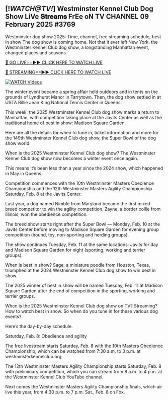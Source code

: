 ## [!*WATCH@TV!*] Westminster Kennel Club Dog Show LiVe 𝐒𝐭𝐫𝐞𝐚𝐦𝐬 FrEe oN TV CHANNEL 09 February 2025 #3769

Westminster dog show 2025: Time, channel, free streaming schedule, best in show The dog show is coming home. Not that it ever left New York. the Westminster Kennel Club dog show, a longstanding Manhattan event, changed places and seasons.

[🔴 GO LIVE==►► CLICK HERE TO WATCH LIVE](https://film-fiesta-online.blogspot.com/2025/02/dog-show.html)

[🔴 STREAMING==►► CLICK HERE TO WATCH LIVE](https://film-fiesta-online.blogspot.com/2025/02/dog-show.html)

[![WATCH Videos](https://i.imgur.com/dJHk4Zq.gif)](https://film-fiesta-online.blogspot.com/2025/02/dog-show.html)


The winter event became a spring affair held outdoors and in tents on the grounds of Lyndhurst Manor in Tarrytown. Then, the dog show settled in at USTA Billie Jean King National Tennis Center in Queens.

This week, the 2025 Westminster Kennel Club dog show marks a return to Manhattan, with competition taking place at the Javits Center as well as the traditional home of best in show: Madison Square Garden.

Here are all the details for when to tune in, ticket information and more for the 149th Westminster Kennel Club dog show, the Super Bowl of the dog show world.

When is the 2025 Westminster Kennel Club dog show? The Westminster Kennel Club dog show now becomes a winter event once again.

This means it’s been less than a year since the 2024 show, which happened in May in Queens.

Competition commences with the 10th Westminster Masters Obedience Championship and the 12th Westminster Masters Agility Championship Saturday, Feb. 8 at the Javits Center.

Last year, a dog named Nimble from Maryland became the first mixed-breed competitor to win the agility competition. Zayne, a border collie from Illinois, won the obedience competition.

The breed show starts right after the Super Bowl — Monday, Feb. 10 at the Javits Center before moving to Madison Square Garden for evening group competition (hound, toy, non-sporting and herding groups).

The show continues Tuesday, Feb. 11 at the same locations: Javits for day and Madison Square Garden for night (sporting, working and terrier groups).

When is best in show? Sage, a miniature poodle from Houston, Texas, triumphed at the 2024 Westminster Kennel Club dog show to win best in show.

The 2025 winner of best in show will be named Tuesday, Feb. 11 at Madison Square Garden after the end of competition in the sporting, working and terrier groups.

When is the 2025 Westminster Kennel Club dog show on TV? Streaming? How to watch best in show. So when do you tune in for these various dog events?

Here’s the day-by-day schedule.

Saturday, Feb. 8: Obedience and agility

The free livestream starts Saturday, Feb. 8 with the 10th Masters Obedience Championship, which can be watched from 7:30 a.m. to 3 p.m. at westminsterkennelclub.org.

The 12th Westminster Masters Agility Championship starts Saturday, Feb. 8 with preliminary competition, which you can stream from 8 a.m. to 4 p.m. at the Westminster Kennel Club YouTube channel.

Next comes the Westminster Masters Agility Championship finals, which air live this year, from 4:30 p.m. to 7 p.m. Sat., Feb. 8 on Fox.